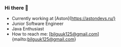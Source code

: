### Hi there 👋

- Currently working at [Aston]{https://astondevs.ru/}
- Junior Software Engineer
- Java Enthusiast
- How to reach me: [bilguuk125@gmail.com]{mailto:bilguuk125@gmail.com}


<!--
**bilguuk124/bilguuk124** is a ✨ _special_ ✨ repository because its `README.md` (this file) appears on your GitHub profile.

Here are some ideas to get you started:

- 🔭 I’m currently working on ...
- 🌱 I’m currently learning ...
- 👯 I’m looking to collaborate on ...
- 🤔 I’m looking for help with ...
- 💬 Ask me about ...
- 📫 How to reach me: ...
- 😄 Pronouns: ...
- ⚡ Fun fact: ...
-->
